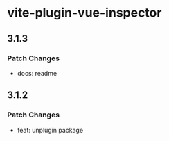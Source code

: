 # vite-plugin-vue-inspector

## 3.1.3

### Patch Changes

- docs: readme

## 3.1.2

### Patch Changes

- feat: unplugin package
